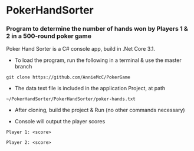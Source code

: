 # PokerHandSorter
### Program to determine the number of hands won by Players 1 &amp; 2 in a 500-round poker game

Poker Hand Sorter is a C# console app, build in .Net Core 3.1.


* To load the program, run the following in a terminal & use the master branch

`git clone https://github.com/AnnieMcC/PokerGame`


* The data text file is included in the application Project, at path

`~/PokerHandSorter/PokerHandSorter/poker-hands.txt`

* After cloning, build the project & Run (no other commands necessary)

* Console will output the player scores

`Player 1: <score>`

`Player 2: <score>`
